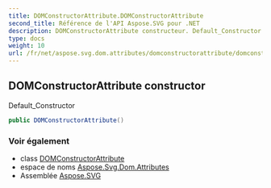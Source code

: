 ```yaml
---
title: DOMConstructorAttribute.DOMConstructorAttribute
second_title: Référence de l'API Aspose.SVG pour .NET
description: DOMConstructorAttribute constructeur. Default_Constructor
type: docs
weight: 10
url: /fr/net/aspose.svg.dom.attributes/domconstructorattribute/domconstructorattribute/
---
```

## DOMConstructorAttribute constructor

Default_Constructor

```csharp
public DOMConstructorAttribute()
```

### Voir également

* class [DOMConstructorAttribute](../)
* espace de noms [Aspose.Svg.Dom.Attributes](../../domconstructorattribute/)
* Assemblée [Aspose.SVG](../../../)


